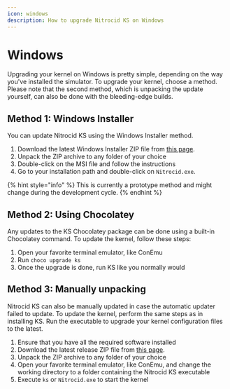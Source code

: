 ```yaml
---
icon: windows
description: How to upgrade Nitrocid KS on Windows
---
```


# Windows

Upgrading your kernel on Windows is pretty simple, depending on the way you've installed the simulator. To upgrade your kernel, choose a method. Please note that the second method, which is unpacking the update yourself, can also be done with the bleeding-edge builds.

## Method 1: Windows Installer

You can update Nitrocid KS using the Windows Installer method.

1. Download the latest Windows Installer ZIP file from [this page](https://github.com/Aptivi/Kernel-Simulator/releases).
2. Unpack the ZIP archive to any folder of your choice
3. Double-click on the MSI file and follow the instructions
4. Go to your installation path and double-click on `Nitrocid.exe`.

{% hint style="info" %}
This is currently a prototype method and might change during the development cycle.
{% endhint %}

## Method 2: Using Chocolatey

Any updates to the KS Chocolatey package can be done using a built-in Chocolatey command. To update the kernel, follow these steps:

1. Open your favorite terminal emulator, like ConEmu
2. Run `choco upgrade ks`
3. Once the upgrade is done, run KS like you normally would

## Method 3: Manually unpacking

Nitrocid KS can also be manually updated in case the automatic updater failed to update. To update the kernel, perform the same steps as in installing KS. Run the executable to upgrade your kernel configuration files to the latest.

1. Ensure that you have all the required software installed
2. Download the latest release ZIP file from [this page](https://github.com/Aptivi/Kernel-Simulator/releases).
3. Unpack the ZIP archive to any folder of your choice
4. Open your favorite terminal emulator, like ConEmu, and change the working directory to a folder containing the Nitrocid KS executable
5. Execute `ks` or `Nitrocid.exe` to start the kernel
